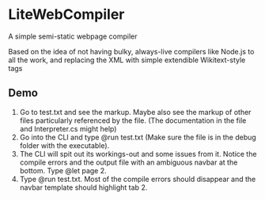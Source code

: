 # LiteWebCompiler
 A simple semi-static webpage compiler
 
 Based on the idea of not having bulky, always-live compilers like Node.js to all the work, and replacing the XML with simple extendible Wikitext-style tags

 ## Demo
 1. Go to test.txt and see the markup. Maybe also see the markup of other files particularly referenced by the file. (The documentation in the file and Interpreter.cs might help)
 2. Go into the CLI and type @run test.txt (Make sure the file is in the debug folder with the executable).
 3. The CLI will spit out its workings-out and some issues from it. Notice the compile errors and the output file with an ambiguous navbar at the bottom. Type @let page 2.
 4. Type @run test.txt. Most of the compile errors should disappear and the navbar template should highlight tab 2.
